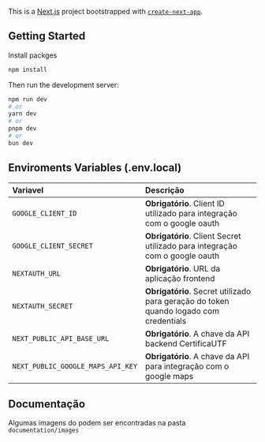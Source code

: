 This is a [Next.js](https://nextjs.org) project bootstrapped with [`create-next-app`](https://nextjs.org/docs/app/api-reference/cli/create-next-app).

## Getting Started

Install packges
```bash
npm install
```

Then run the development server:

```bash
npm run dev
# or
yarn dev
# or
pnpm dev
# or
bun dev
```

## Enviroments Variables (.env.local)

|Variavel|Descrição|
|:-|:-|
|`GOOGLE_CLIENT_ID`|**Obrigatório**. Client ID utilizado para integração com o google oauth|
|`GOOGLE_CLIENT_SECRET`|**Obrigatório**. Client Secret utilizado para integração com o google oauth |
|`NEXTAUTH_URL`|**Obrigatório**. URL da aplicação frontend |
|`NEXTAUTH_SECRET`|**Obrigatório**. Secret utilizado para geração do token quando logado com credentials |
|`NEXT_PUBLIC_API_BASE_URL`|**Obrigatório**. A chave da API backend CertificaUTF  |
|`NEXT_PUBLIC_GOOGLE_MAPS_API_KEY`|**Obrigatório**. A chave da API para integração com o google maps |

## Documentação 

Algumas imagens do podem ser encontradas na pasta `documentation/images`
